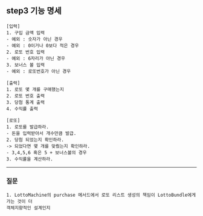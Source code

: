 ## step3 기능 명세

    [입력]
    1. 구입 금액 입력
    - 예외 : 숫자가 아닌 경우
    - 예외 : 0이거나 0보다 적은 경우
    2. 로또 번호 입력
    - 예외 : 6자리가 아닌 경우
    3. 보너스 볼 입력
    - 예외 : 로또번호가 아닌 경우

    [출력]
    1. 로또 몇 개를 구매했는지
    2. 로또 번호 출력
    3. 당첨 통계 출력
    4. 수익률 출력

    [로또]
    1. 로또를 발급하라.
    - 돈을 입력받아서 개수만큼 발급.
    2. 당첨 되었는지 확인하라.
    -> 되었다면 몇 개를 맞췄는지 확인하라.
    - 3,4,5,6 혹은 5 + 보너스볼의 경우
    3. 수익률을 계산하라.

---

### 질문

    1. LottoMachine의 purchase 메서드에서 로또 리스트 생성의 책임이 LottoBundle에게 가는 것이 더 
    객체지향적인 설계인지